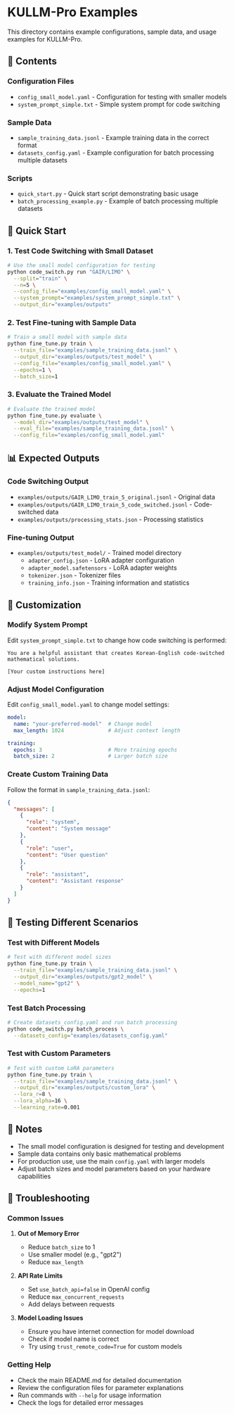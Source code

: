 # KULLM-Pro Examples

This directory contains example configurations, sample data, and usage examples for KULLM-Pro.

## 📁 Contents

### Configuration Files
- `config_small_model.yaml` - Configuration for testing with smaller models
- `system_prompt_simple.txt` - Simple system prompt for code switching

### Sample Data
- `sample_training_data.jsonl` - Example training data in the correct format
- `datasets_config.yaml` - Example configuration for batch processing multiple datasets

### Scripts
- `quick_start.py` - Quick start script demonstrating basic usage
- `batch_processing_example.py` - Example of batch processing multiple datasets

## 🚀 Quick Start

### 1. Test Code Switching with Small Dataset

```bash
# Use the small model configuration for testing
python code_switch.py run "GAIR/LIMO" \
  --split="train" \
  --n=5 \
  --config_file="examples/config_small_model.yaml" \
  --system_prompt="examples/system_prompt_simple.txt" \
  --output_dir="examples/outputs"
```

### 2. Test Fine-tuning with Sample Data

```bash
# Train a small model with sample data
python fine_tune.py train \
  --train_file="examples/sample_training_data.jsonl" \
  --output_dir="examples/outputs/test_model" \
  --config_file="examples/config_small_model.yaml" \
  --epochs=1 \
  --batch_size=1
```

### 3. Evaluate the Trained Model

```bash
# Evaluate the trained model
python fine_tune.py evaluate \
  --model_dir="examples/outputs/test_model" \
  --eval_file="examples/sample_training_data.jsonl" \
  --config_file="examples/config_small_model.yaml"
```

## 📊 Expected Outputs

### Code Switching Output
- `examples/outputs/GAIR_LIMO_train_5_original.jsonl` - Original data
- `examples/outputs/GAIR_LIMO_train_5_code_switched.jsonl` - Code-switched data
- `examples/outputs/processing_stats.json` - Processing statistics

### Fine-tuning Output
- `examples/outputs/test_model/` - Trained model directory
  - `adapter_config.json` - LoRA adapter configuration
  - `adapter_model.safetensors` - LoRA adapter weights
  - `tokenizer.json` - Tokenizer files
  - `training_info.json` - Training information and statistics

## 🔧 Customization

### Modify System Prompt
Edit `system_prompt_simple.txt` to change how code switching is performed:

```text
You are a helpful assistant that creates Korean-English code-switched mathematical solutions.

[Your custom instructions here]
```

### Adjust Model Configuration
Edit `config_small_model.yaml` to change model settings:

```yaml
model:
  name: "your-preferred-model"  # Change model
  max_length: 1024              # Adjust context length

training:
  epochs: 3                     # More training epochs
  batch_size: 2                 # Larger batch size
```

### Create Custom Training Data
Follow the format in `sample_training_data.jsonl`:

```json
{
  "messages": [
    {
      "role": "system",
      "content": "System message"
    },
    {
      "role": "user", 
      "content": "User question"
    },
    {
      "role": "assistant",
      "content": "Assistant response"
    }
  ]
}
```

## 🧪 Testing Different Scenarios

### Test with Different Models
```bash
# Test with different model sizes
python fine_tune.py train \
  --train_file="examples/sample_training_data.jsonl" \
  --output_dir="examples/outputs/gpt2_model" \
  --model_name="gpt2" \
  --epochs=1
```

### Test Batch Processing
```bash
# Create datasets_config.yaml and run batch processing
python code_switch.py batch_process \
  --datasets_config="examples/datasets_config.yaml"
```

### Test with Custom Parameters
```bash
# Test with custom LoRA parameters
python fine_tune.py train \
  --train_file="examples/sample_training_data.jsonl" \
  --output_dir="examples/outputs/custom_lora" \
  --lora_r=8 \
  --lora_alpha=16 \
  --learning_rate=0.001
```

## 📝 Notes

- The small model configuration is designed for testing and development
- Sample data contains only basic mathematical problems
- For production use, use the main `config.yaml` with larger models
- Adjust batch sizes and model parameters based on your hardware capabilities

## 🐛 Troubleshooting

### Common Issues

1. **Out of Memory Error**
   - Reduce `batch_size` to 1
   - Use smaller model (e.g., "gpt2")
   - Reduce `max_length`

2. **API Rate Limits**
   - Set `use_batch_api=false` in OpenAI config
   - Reduce `max_concurrent_requests`
   - Add delays between requests

3. **Model Loading Issues**
   - Ensure you have internet connection for model download
   - Check if model name is correct
   - Try using `trust_remote_code=True` for custom models

### Getting Help

- Check the main README.md for detailed documentation
- Review the configuration files for parameter explanations
- Run commands with `--help` for usage information
- Check the logs for detailed error messages
